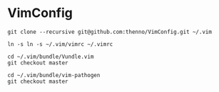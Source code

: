 VimConfig
=========

    git clone --recursive git@github.com:thenno/VimConfig.git ~/.vim

    ln -s ln -s ~/.vim/vimrc ~/.vimrc

    cd ~/.vim/bundle/Vundle.vim
    git checkout master

    cd ~/.vim/bundle/vim-pathogen
    git checkout master
